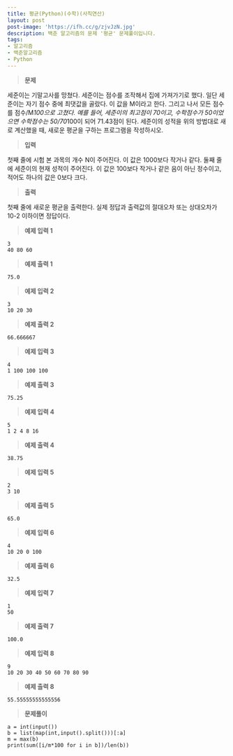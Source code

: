 ```yaml
---
title: 평균(Python)(수학)(사칙연산)
layout: post
post-image: 'https://ifh.cc/g/zjvJzN.jpg'
description: 백준 알고리즘의 문제 '평균' 문제풀이입니다.
tags:
- 알고리즘
- 백준알고리즘
- Python
---
```



>**문제**

세준이는 기말고사를 망쳤다. 세준이는 점수를 조작해서 집에 가져가기로 했다. 일단 세준이는 자기 점수 중에 최댓값을 골랐다. 이 값을 M이라고 한다. 그리고 나서 모든 점수를 점수/M*100으로 고쳤다.
예를 들어, 세준이의 최고점이 70이고, 수학점수가 50이었으면 수학점수는 50/70*100이 되어 71.43점이 된다.
세준이의 성적을 위의 방법대로 새로 계산했을 때, 새로운 평균을 구하는 프로그램을 작성하시오.

>**입력**

첫째 줄에 시험 본 과목의 개수 N이 주어진다. 이 값은 1000보다 작거나 같다. 둘째 줄에 세준이의 현재 성적이 주어진다. 이 값은 100보다 작거나 같은 음이 아닌 정수이고, 적어도 하나의 값은 0보다 크다.

>**출력**

첫째 줄에 새로운 평균을 출력한다. 실제 정답과 출력값의 절대오차 또는 상대오차가 10-2 이하이면 정답이다.

>**예제 입력 1**

	3
	40 80 60

>**예제 출력 1**

	75.0

>**예제 입력 2**

	3
	10 20 30

>**예제 출력 2**

	66.666667

>**예제 입력 3**

	4
	1 100 100 100

>**예제 출력 3**

	75.25

>**예제 입력 4**

	5
	1 2 4 8 16

>**예제 출력 4**

	38.75

>**예제 입력 5**

	2
	3 10

>**예제 출력 5**

	65.0

>**예제 입력 6**

	4
	10 20 0 100

>**예제 출력 6**

	32.5

>**예제 입력 7**

	1
	50

>**예제 출력 7**

	100.0

>**예제 입력 8**

	9
	10 20 30 40 50 60 70 80 90

>**예제 출력 8**

	55.55555555555556

>**문제풀이**

	a = int(input())
	b = list(map(int,input().split()))[:a]
	m = max(b)
	print(sum([i/m*100 for i in b])/len(b))
